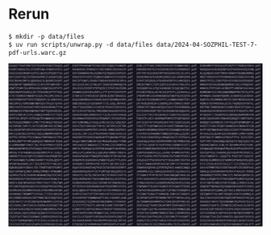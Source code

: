 # Rerun

```
$ mkdir -p data/files
$ uv run scripts/unwrap.py -d data/files data/2024-04-SOZPHIL-TEST-7-pdf-urls.warc.gz
```

![](../static/extracted-pdf-files.png)

